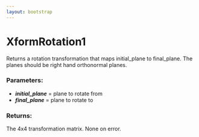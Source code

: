 ```yaml
---
layout: bootstrap
---
```


# XformRotation1

Returns a rotation transformation that maps initial_plane to final_plane.
        The planes should be right hand orthonormal planes.
          

### Parameters:

- ***initial_plane*** = plane to rotate from
- ***final_plane*** = plane to rotate to
        

### Returns:


The 4x4 transformation matrix.
None on error.
        


